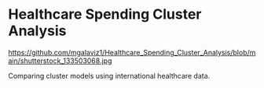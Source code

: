 # Healthcare Spending Cluster Analysis


https://github.com/mgalaviz1/Healthcare_Spending_Cluster_Analysis/blob/main/shutterstock_133503068.jpg

Comparing cluster models using international healthcare data.
